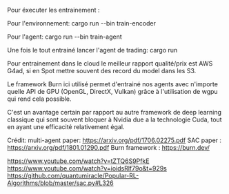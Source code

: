 Pour éxecuter les entrainement :

Pour l'environnement:   cargo run --bin train-encoder

Pour l'agent:   cargo run --bin train-agent

Une fois le tout entrainé lancer l'agent de trading:    cargo run



Pour entrainement dans le cloud le meilleur rapport qualité/prix est AWS G4ad, si en Spot mettre souvent des record du model dans les S3.

Le framework Burn ici utilisé permet d'entrainé nos agents avec n'importe quelle API de GPU (OpenGL, DirectX, Vulkan) grâce à l'utilisation de wgpu qui rend cela possible.

C'est un avantage certain par rapport au autre framework de deep learning classique qui sont souvent bloquer à Nvidia due a la technologie Cuda, tout en ayant une efficacité relativement égal.


Crédit:
multi-agent paper: https://arxiv.org/pdf/1706.02275.pdf
SAC paper : https://arxiv.org/pdf/1801.01290.pdf
Burn framework : https://burn.dev/

https://www.youtube.com/watch?v=tZTQ6S9PfkE
https://www.youtube.com/watch?v=ioidsRlf79o&t=929s
https://github.com/quantumiracle/Popular-RL-Algorithms/blob/master/sac.py#L326
